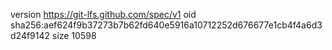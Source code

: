 version https://git-lfs.github.com/spec/v1
oid sha256:aef624f9b37273b7b62fd640e5916a10712252d676677e1cb4f4a6d3d24f9142
size 10598
